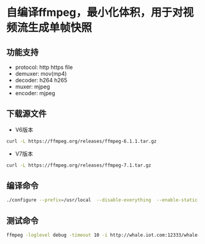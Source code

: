 # 自编译ffmpeg，最小化体积，用于对视频流生成单帧快照

## 功能支持
- protocol:  http https file
- demuxer:  mov(mp4)
- decoder:  h264 h265
- muxer:  mjpeg
- encoder:  mjpeg

## 下载源文件
- V6版本
```bash
curl -L https://ffmpeg.org/releases/ffmpeg-6.1.1.tar.gz
```

- V7版本
```bash
curl -L https://ffmpeg.org/releases/ffmpeg-7.1.tar.gz
```

## 编译命令
```bash
./configure --prefix=/usr/local  --disable-everything  --enable-static   --enable-protocol=http --enable-protocol=https --enable-protocol=tls --enable-openssl --enable-version3 --enable-demuxer=mov --enable-decoder=h264 --enable-decoder=hevc --enable-muxer=mjpeg --enable-encoder=mjpeg --enable-protocol=file --enable-small
```

## 测试命令
```bash
ffmpeg -loglevel debug -timeout 10 -i http://whale.iot.com:12333/whale-media-local/rtp/34020000001180000122_34020000001320990101_1.live.mp4 -y  -f mjpeg  -frames:v 1 -q:v 15 -an /tmp/a1.jpg
```